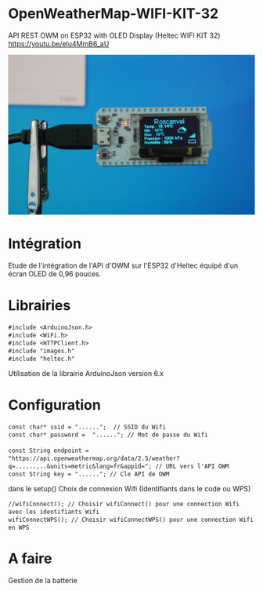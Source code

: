 # OpenWeatherMap-WIFI-KIT-32
API REST OWM on ESP32 with OLED Display (Heltec WIFI KIT 32)
https://youtu.be/elu4MmB6_aU

![01](./images/01.jpg)

# Intégration
Etude de l'intégration de l'API d'OWM sur l'ESP32 d'Heltec équipé d'un écran OLED de 0,96 pouces.

# Librairies
```
#include <ArduinoJson.h>
#include <WiFi.h>
#include <HTTPClient.h>
#include "images.h"
#include "heltec.h"
```
Utilisation de la librairie ArduinoJson version 6.x

# Configuration
```
const char* ssid = "......";  // SSID du Wifi
const char* password =  "......"; // Mot de passe du Wifi
 
const String endpoint = "https://api.openweathermap.org/data/2.5/weather?q=......,..&units=metric&lang=fr&appid="; // URL vers l'API OWM
const String key = "......"; // Cle API de OWM
```
dans le setup()
Choix de connexion Wifi (Identifiants dans le code ou WPS)
```
//wifiConnect(); // Choisir wifiConnect() pour une connection Wifi avec les identifiants Wifi
wifiConnectWPS(); // Choisir wifiConnectWPS() pour une connection Wifi en WPS
```

# A faire
Gestion de la batterie
